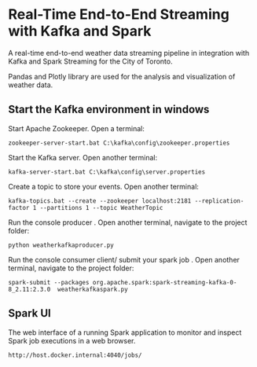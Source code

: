 # Real-Time End-to-End Streaming with Kafka and Spark
A real-time end-to-end weather data streaming pipeline in integration with Kafka and Spark Streaming for the City of Toronto. 

Pandas and Plotly library are used for the analysis and visualization of weather data.

## Start the Kafka environment in windows
Start Apache Zookeeper. Open a terminal:
```
zookeeper-server-start.bat C:\kafka\config\zookeeper.properties

```
Start the Kafka server. Open another terminal:
```
kafka-server-start.bat C:\kafka\config\server.properties

```
Create a topic to store your events. Open another terminal:
```
kafka-topics.bat --create --zookeeper localhost:2181 --replication-factor 1 --partitions 1 --topic WeatherTopic

```
Run the console producer . Open another terminal, navigate to the project folder:
```
python weatherkafkaproducer.py

```
Run the console consumer client/ submit your spark job . Open another terminal, navigate to the project folder:
```
spark-submit --packages org.apache.spark:spark-streaming-kafka-0-8_2.11:2.3.0  weatherkafkaspark.py

```
## Spark UI

The web interface of a running Spark application to monitor and inspect Spark job executions in a web browser.
```
http://host.docker.internal:4040/jobs/

```



